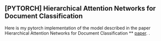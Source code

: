 ## [PYTORCH] Hierarchical Attention Networks for Document Classification
Here is my pytorch implementation of the model described in the paper Hierarchical Attention Networks for Document Classification ** [paper](https://www.cs.cmu.edu/%7Ediyiy/docs/naacl16.pdf). .
